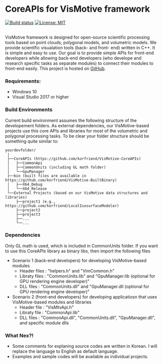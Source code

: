 # CoreAPIs for VisMotive framework
[![Build status][s1]][av] [![License: MIT][s3]][li]

[s1]: https://ci.appveyor.com/api/projects/status/3dbcee5gd6i7qh7v?svg=true
[s3]: https://img.shields.io/badge/License-MIT-orange.svg

[av]: https://ci.appveyor.com/project/korfriend/vismotive-coreapis
[li]: https://opensource.org/licenses/MIT

<br/>
VisMotive framework is designed for open-source scientific processing tools based on point clouds, polygonal models, and volumetric models. We provide scientific visualation tools (back- and front- end) written in C++. It is simple and easy to use. Our goal is to provide simple APIs for front-end developers while allowing back-end developers (who develope and research specific tasks as separate modules) to connect their modules to front-end easily. This project is hosted on <a href="https://github.com/korfriend/">GitHub</a>.

### Requirements:
- Windows 10
- Visual Studio 2017 or higher

### Build Environments
Current build environment assumes the following structure of the developement folders. As external dependencies, our VisMotive-based projects use this core APIs and libraries for most of the volumetric and polygonal processing tasks. To be clear your folder structure should be something quite similar to:

    yourdevfolder/
     |
     ├──CoreAPIs (https://github.com/korfriend/VisMotive-CoreAPIs)
     │   ├──CommonApi
     │   ├──CommonUnits (including GL math folder)
     │   └──GpuManager
     ├──bin (built files are available in https://github.com/korfriend/VisMotive-BuiltBinary)
     │   ├──X64_Debug
     │   └──X64_Release
     └──External Projects (based on our VisMotive data structures and libraries) 
         ├──project1 (e.g., https://github.com/korfriend/LocalIsosurfaceModeler)
         ├──project2
         ├──project3
         ├──...
         └──...


### Dependencies
Only GL math is used, which is included in CommonUnits folder. If you want to use this CoreAPIs library as binary libs, then import the following files
- Scenario 1 (back-end developers) for developing VisMotive-based modules 
    - Header files : "helpers.h" and "VimCommon.h" 
    - Libraty files : "CommonUnits.lib" and "GpuManager.lib (optional for GPU rendering engine developer)"
    - DLL files : "CommonUnits.dll" and "GpuManager.dll (optional for GPU rendering engine developer)"
- Scenario 2 (front-end developers) for developing applicatiosn that uses VisMotive-based modules and libraries 
    - Header file : "VisMtvApi.h" 
    - Libraty file : "CommonApi.lib"
    - DLL files : "CommonApi.dll", "CommonUnits.dll", "GpuManager.dll", and specific module dlls

### What Nex?!
- Some comments for explaning source codes are written in Korean. I will replace the language to English as default language. 
- Examples and sample codes will be available as individual projects.
